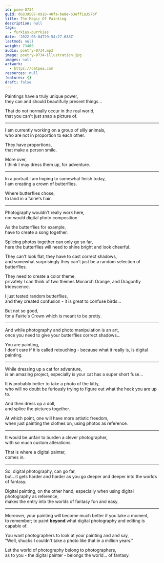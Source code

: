 ```yaml
---
id: poem-0734
guid: d6839507-0918-40fa-be8e-63eff1a357bf
title: The Magic Of Painting
description: null
tags:
  - furkies-purrkies
date: '2022-03-04T20:54:27.638Z'
lastmod: null
weight: 73400
audio: poetry-0734.mp3
image: poetry-0734-illustration.jpg
images: null
artwork:
  - https://catpea.com
resources: null
features: {}
draft: false
---
```


Paintings have a truly unique power,\
they can and should beautifully present things...

That do not normally occur in the real world,\
that you can't just snap a picture of.

---

I am currently working on a group of silly animals,\
who are not in proportion to each other.

They have proportions,\
that make a person smile.

More over,\
I think I may dress them up, for adventure.

---

In a portrait I am hoping to somewhat finish today,\
I am creating a crown of butterflies.

Where butterflies chose,\
to land in a fairie's hair.

---

Photography wouldn't really work here,\
nor would digital photo composition.

As the butterflies for example,\
have to create a song together.

Splicing photos together can only go so far,\
here the butterflies will need to shine bright and look cheerful.

They can't look flat, they have to cast correct shadows,\
and somewhat surprisingly they can't just be a random selection of butterflies.

They need to create a color theme,\
privately I can think of two themes Monarch Orange, and Dragonfly Iridescence.

I just tested random butterflies,\
and they created confusion - it is great to confuse birds...

But not so good,\
for a Fairie's Crown which is meant to be pretty.

---

And while photography and photo manipulation is an art,\
once you need to give your butterflies correct shadows...

You are painting,\
I don't care if it is called retouching - because what it really is, is digital painting.

---

While dressing up a cat for adventure,\
is an amazing project, especially is your cat has a super short fuse...

It is probably better to take a photo of the kitty,\
who will no doubt be furiously trying to figure out what the heck you are up to.

And then dress up a doll,\
and splice the pictures together.

At which point, one will have more artistic freedom,\
when just painting the clothes on, using photos as reference.

---

It would be unfair to burden a clever photographer,\
with so much custom alterations.

That is where a digital painter,\
comes in.

---

So, digital photography, can go far,\
but...it gets harder and harder as you go deeper and deeper into the worlds of fantasy.

Digital painting, on the other hand, especially when using digital photography as reference,\
makes the entry into the worlds of fantasy fun and easy.

---

Moreover, your painting will become much better if you take a moment,\
to remember; to paint **beyond** what digital photography and editing is capable of.

You want photographers to look at your painting and and say,\
"Well, shucks I couldn't take a photo like that in a million years."

Let the world of photography belong to photographers,\
as to you - the digital painter - belongs the world... of fantasy.
